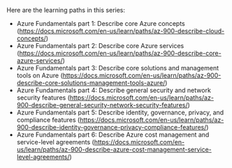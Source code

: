 Here are the learning paths in this series:

- Azure Fundamentals part 1: Describe core Azure concepts (https://docs.microsoft.com/en-us/learn/paths/az-900-describe-cloud-concepts/)
- Azure Fundamentals part 2: Describe core Azure services (https://docs.microsoft.com/en-us/learn/paths/az-900-describe-core-azure-services/)
- Azure Fundamentals part 3: Describe core solutions and management tools on Azure (https://docs.microsoft.com/en-us/learn/paths/az-900-describe-core-solutions-management-tools-azure/)
- Azure Fundamentals part 4: Describe general security and network security features (https://docs.microsoft.com/en-us/learn/paths/az-900-describe-general-security-network-security-features/)
- Azure Fundamentals part 5: Describe identity, governance, privacy, and compliance features (https://docs.microsoft.com/en-us/learn/paths/az-900-describe-identity-governance-privacy-compliance-features/)
- Azure Fundamentals part 6: Describe Azure cost management and service-level agreements (https://docs.microsoft.com/en-us/learn/paths/az-900-describe-azure-cost-management-service-level-agreements/)
